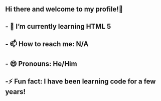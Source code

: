 ## Hi there and welcome to my profile!👋
## - 🌱 I’m currently learning HTML 5
## - 📫 How to reach me: N/A
## - 😄 Pronouns: He/Him
## -⚡ Fun fact: I have been learning code for a few years!
<!--
**WowzaTM/WowzaTM** is a ✨ _special_ ✨ repository because its `README.md` (this file) appears on your GitHub profile.

Here are some ideas to get you started:

- 🔭 I’m currently working on ...
- 🌱 I’m currently learning ...
- 👯 I’m looking to collaborate on ...
- 🤔 I’m looking for help with ...
- 💬 Ask me about ...
- 📫 How to reach me: ...
- 😄 Pronouns: ...
- ⚡ Fun fact: ...
-->
